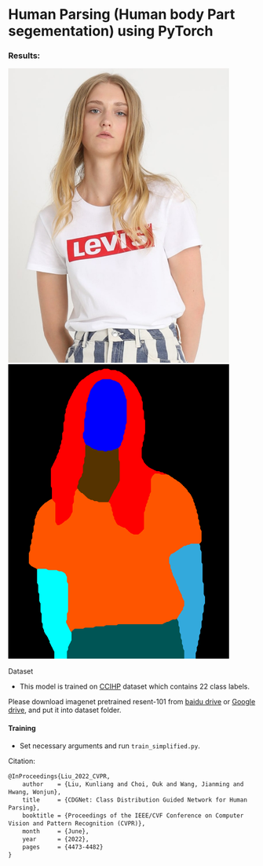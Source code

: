 # Human Parsing (Human body Part segementation) using PyTorch

### Results:
<img src="results/00005_00.jpg" width="450"/> <img src="results/00005_00.png" width="450"/> 

Dataset

- This model is trained on [CCIHP](https://kalisteo.cea.fr/wp-content/uploads/2021/09/README.html) dataset which contains 22 class labels.

Please download imagenet pretrained resent-101 from [baidu drive](https://pan.baidu.com/s/1NoxI_JetjSVa7uqgVSKdPw) or [Google drive](https://drive.google.com/open?id=1rzLU-wK6rEorCNJfwrmIu5hY2wRMyKTK), and put it into dataset folder.

#### Training 

- Set necessary arguments and run `train_simplified.py`.

Citation:
```
@InProceedings{Liu_2022_CVPR,
    author    = {Liu, Kunliang and Choi, Ouk and Wang, Jianming and Hwang, Wonjun},
    title     = {CDGNet: Class Distribution Guided Network for Human Parsing},
    booktitle = {Proceedings of the IEEE/CVF Conference on Computer Vision and Pattern Recognition (CVPR)},
    month     = {June},
    year      = {2022},
    pages     = {4473-4482}
}
```

